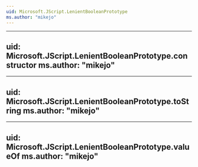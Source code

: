 ```yaml
---
uid: Microsoft.JScript.LenientBooleanPrototype
ms.author: "mikejo"
---
```


---
uid: Microsoft.JScript.LenientBooleanPrototype.constructor
ms.author: "mikejo"
---

---
uid: Microsoft.JScript.LenientBooleanPrototype.toString
ms.author: "mikejo"
---

---
uid: Microsoft.JScript.LenientBooleanPrototype.valueOf
ms.author: "mikejo"
---
